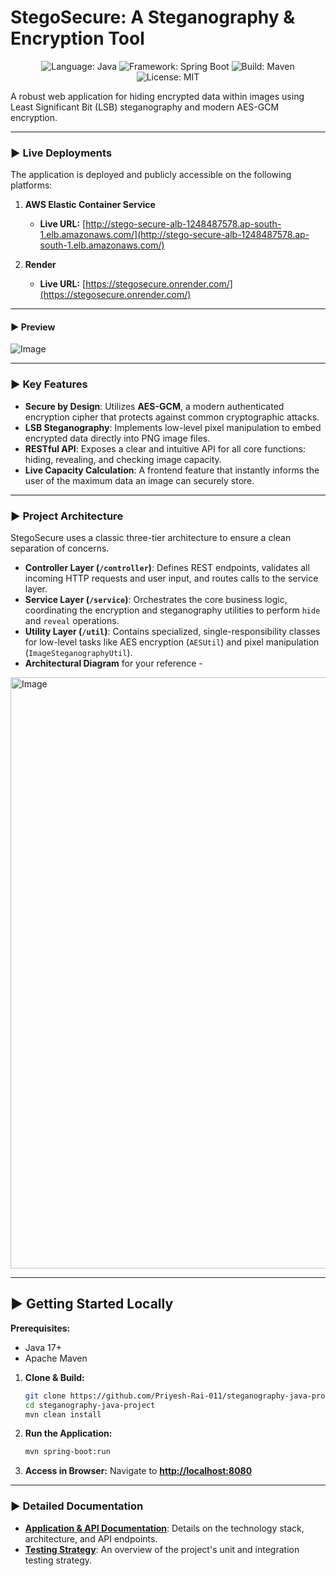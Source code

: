 # StegoSecure: A Steganography & Encryption Tool

<p align="center">
  <img src="https://img.shields.io/badge/Language-Java-blue?style=for-the-badge&logo=java" alt="Language: Java">
  <img src="https://img.shields.io/badge/Framework-Spring%20Boot-green?style=for-the-badge&logo=spring" alt="Framework: Spring Boot">
  <img src="https://img.shields.io/badge/Build-Maven-red?style=for-the-badge&logo=apache-maven" alt="Build: Maven">
  <img src="https://img.shields.io/badge/License-MIT-lightgrey?style=for-the-badge" alt="License: MIT">
</p>

A robust web application for hiding encrypted data within images using Least Significant Bit (LSB) steganography and modern AES-GCM encryption.

---


### ► Live Deployments

The application is deployed and publicly accessible on the following platforms:

1.  **AWS Elastic Container Service**
    * **Live URL:** [http://stego-secure-alb-1248487578.ap-south-1.elb.amazonaws.com/](http://stego-secure-alb-1248487578.ap-south-1.elb.amazonaws.com/)

2.  **Render**
    * **Live URL:** [https://stegosecure.onrender.com/](https://stegosecure.onrender.com/)


---

#### ► Preview
![Image](https://github.com/user-attachments/assets/a32c1ab4-9a5a-4f6c-ae8c-2a30d8e58ea3)

---

### ► Key Features

* **Secure by Design**: Utilizes **AES-GCM**, a modern authenticated encryption cipher that protects against common cryptographic attacks.
* **LSB Steganography**: Implements low-level pixel manipulation to embed encrypted data directly into PNG image files.
* **RESTful API**: Exposes a clear and intuitive API for all core functions: hiding, revealing, and checking image capacity.
* **Live Capacity Calculation**: A frontend feature that instantly informs the user of the maximum data an image can securely store.

---

### ► Project Architecture

StegoSecure uses a classic three-tier architecture to ensure a clean separation of concerns.

* **Controller Layer (`/controller`)**: Defines REST endpoints, validates all incoming HTTP requests and user input, and routes calls to the service layer.
* **Service Layer (`/service`)**: Orchestrates the core business logic, coordinating the encryption and steganography utilities to perform `hide` and `reveal` operations.
* **Utility Layer (`/util`)**: Contains specialized, single-responsibility classes for low-level tasks like AES encryption (`AESUtil`) and pixel manipulation (`ImageSteganographyUtil`).
* **Architectural Diagram** for your reference -
<img width="1661" height="946" alt="Image" src="https://github.com/user-attachments/assets/0865f368-2745-4649-a6e9-7efd02c1ac5b" />

---

## ► Getting Started Locally

**Prerequisites:**
* Java 17+
* Apache Maven

1.  **Clone & Build:**
    ```sh
    git clone https://github.com/Priyesh-Rai-011/steganography-java-project.git
    cd steganography-java-project
    mvn clean install
    ```

2.  **Run the Application:**
    ```sh
    mvn spring-boot:run
    ```

3.  **Access in Browser:**
    Navigate to **[http://localhost:8080](http://localhost:8080)**

---

### ► Detailed Documentation

* **[Application & API Documentation](./src/main/README.md)**: Details on the technology stack, architecture, and API endpoints.
* **[Testing Strategy](./src/test/README.md)**: An overview of the project's unit and integration testing strategy.
